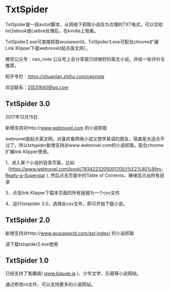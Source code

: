 # TxtSpider

TxtSpider是一段autoit脚本，从网络下抓取小说存为合理的TXT格式。可以交给txt2ebook或calibre处理后，在kindle上观看。

TxtSpider2.exe可直接抓取wuxiaworld，TxtSpider3.exe可配合chrome扩展Link Klipper下载webnovel(起点英文网）。

微信公众号：ceo_note 公众号上会分享我已经做好的英文小说。并给一些评价与推荐。

知乎专栏：https://zhuanlan.zhihu.com/ceonote

欢迎联系：31531640@qq.com 

## TxtSpider 3.0

2017年12月15日 

新增支持对http://www.webnovel.com 的小说抓取

webnovel是起点英文网，对喜欢看网络小说又想学英语的朋友，简直是太适合不过了。所以txtspider新增支持对www.webnovel.com的小说抓取。配合chrome扩展link Klipper使用。

1、进入某个小说的目录页面，比如（https://www.webnovel.com/book/7834223205001705/I%E2%80%99m-Really-a-Superstar ), 然后点击页面中的Table of Contents，确保显示出所有目录

3、点击link Klipper下载本页面的所有链接为一个csv文件

4、运行txtspider 3.0，选择此csv文件，即可开始下载小说。

## TxtSpider 2.0
 
新增支持对http://www.wuxiaworld.com/ast-index/ 的小说抓取

请下载txtspider2.exe使用

## TxtSpider 1.0

已经支持了笔趣阁( www.biquge.la )、少年文学、乐窝等小说网站。

通过修改ini文件，可以支持更多的小说网站。



